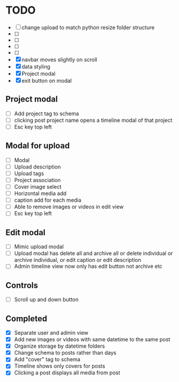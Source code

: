 # TODO


- [ ] change upload to match python resize folder structure
- [ ] 
- [ ] 
- [ ] 
- [ ] 
- [x] navbar moves slightly on scroll
- [x] data styling
- [x] Project modal
- [x] exit button on modal

## Project modal
- [ ] Add project tag to schema 
- [ ] clicking post project name opens a timeline modal of that project
- [ ] Esc key top left

## Modal for upload
   - [ ] Modal
   - [ ] Upload description
   - [ ] Upload tags
   - [ ] Project association
   - [ ] Cover image select
   - [ ] Horizontal media add
   - [ ] caption add for each media
   - [ ] Able to remove images or videos in edit view
   - [ ] Esc key top left

## Edit modal
- [ ] Mimic upload modal 
- [ ] Upload modal has delete all and archive all or delete individual or archive individual, or edit caption or edit description
- [ ] Admin timeline view now only has edit button not archive etc

## Controls
- [ ] Scroll up and down button

## Completed

- [x] Separate user and admin view
- [x] Add new images or videos with same datetime to the same post
- [x] Organize storage by datetime folders
- [x] Change schema to posts rather than days
- [X] Add "cover" tag to schema
- [X] Timeline shows only covers for posts
- [X] Clicking a post displays all media from post